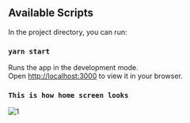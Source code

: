 
## Available Scripts

In the project directory, you can run:

### `yarn start`

Runs the app in the development mode.\
Open [http://localhost:3000](http://localhost:3000) to view it in your browser.



### `This is how home screen looks`


![1](https://user-images.githubusercontent.com/82465357/185197748-0f6c1f9a-60db-42e9-af69-8091651c5c33.PNG)


